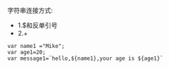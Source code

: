 字符串连接方式:
- 1.$和反单引号
- 2.+
```
var name1 ="Mike";
var age1=20;
var message1=`hello,${name1},your age is ${age1}`
```